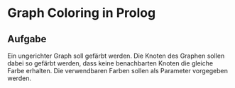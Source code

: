 # Graph Coloring in Prolog

## Aufgabe
Ein ungerichter Graph soll gefärbt werden. Die Knoten des Graphen sollen dabei so gefärbt werden, dass keine benachbarten Knoten die gleiche Farbe erhalten. Die verwendbaren Farben sollen als Parameter vorgegeben werden.
